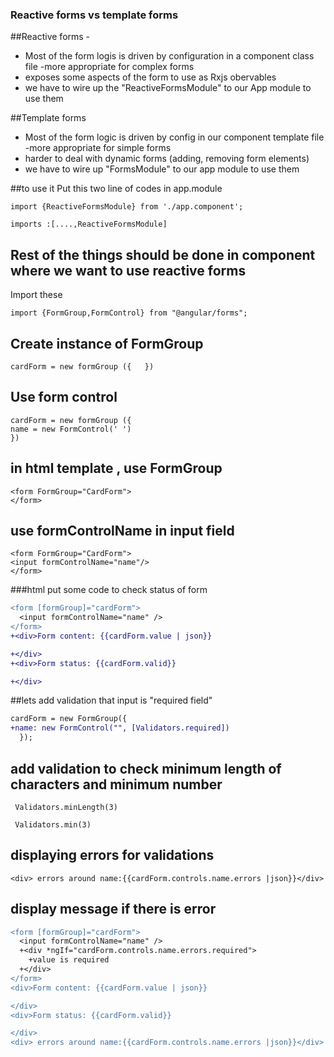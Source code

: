 ### Reactive forms vs template forms

##Reactive forms - 
  - Most of the form logis is driven by configuration in a component class file 
-more appropriate for complex forms
- exposes some aspects of the form to use as Rxjs obervables
- we have to wire up the "ReactiveFormsModule" to our App module to use them

##Template forms
 - Most of the form logic is driven by config in our component template file 
 -more appropriate for simple forms
 - harder to deal with dynamic forms (adding, removing form elements)
 - we have to wire up  "FormsModule" to our app module to use them
 
 ##to use it 
 Put this two line of codes in app.module
 
 ```
 import {ReactiveFormsModule} from './app.component';
 
 imports :[....,ReactiveFormsModule]
 ```
 
 ## Rest of the things should be done in component where we want to use reactive forms
 
   Import these 
   ```
   import {FormGroup,FormControl} from "@angular/forms";
   
   ```
 
 ## Create instance of FormGroup
 ```
cardForm = new formGroup ({   })
```
## Use form control 
```
cardForm = new formGroup ({  
name = new FormControl(' ')
})

```
## in html template , use FormGroup 

```
<form FormGroup="CardForm">
</form>
```
## use formControlName in input field
```
<form FormGroup="CardForm">
<input formControlName="name"/>
</form>
```

###html put some code to check status of form

```diff
<form [formGroup]="cardForm">
  <input formControlName="name" />
</form>
+<div>Form content: {{cardForm.value | json}}

+</div>
+<div>Form status: {{cardForm.valid}}

+</div>
```
##lets add validation that input is "required field"

```diff
cardForm = new FormGroup({
+name: new FormControl("", [Validators.required])
  });
```
## add validation to check minimum length of characters and minimum number
```
 Validators.minLength(3)
```
```
 Validators.min(3)
```
## displaying errors for validations

```
<div> errors around name:{{cardForm.controls.name.errors |json}}</div>
```
## display message if there is error 
```diff
<form [formGroup]="cardForm">
  <input formControlName="name" />
  +<div *ngIf="cardForm.controls.name.errors.required">
    +value is required
  +</div>
</form>
<div>Form content: {{cardForm.value | json}}

</div>
<div>Form status: {{cardForm.valid}}

</div>
<div> errors around name:{{cardForm.controls.name.errors |json}}</div>
```
